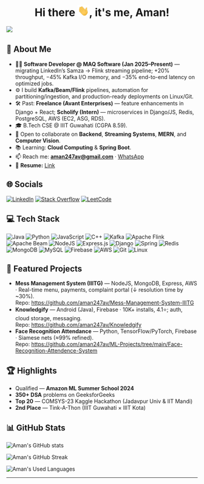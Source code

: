 <h1 align="center">Hi there <img src="https://raw.githubusercontent.com/ABSphreak/ABSphreak/master/gifs/Hi.gif" width="30px">, it's me, Aman!</h1>

[![](https://visitcount.itsvg.in/api?id=aman247av&icon=0&color=0)](https://visitcount.itsvg.in)

## 💫 About Me
- 👨‍💻 **Software Developer @ MAQ Software (Jan 2025–Present)** — migrating LinkedIn’s Samza → Flink streaming pipeline; +20% throughput, −45% Kafka I/O memory, and −35% end-to-end latency on optimized jobs.  
- ⚙️ I build **Kafka/Beam/Flink** pipelines, automation for partitioning/ingestion, and production-ready deployments on Linux/Git.
- 🛠️ Past: **Freelance (Avant Enterprises)** — feature enhancements in Django + React; **Scholify (Intern)** — microservices in Django/JS, Redis, PostgreSQL, AWS (EC2, ASG, RDS).
- 🎓 B.Tech CSE @ IIIT Guwahati (CGPA 8.59).
- 👯 Open to collaborate on **Backend**, **Streaming Systems**, **MERN**, and **Computer Vision**.
- 📚 Learning: **Cloud Computing** & **Spring Boot**.
- 📫 Reach me: **aman247av@gmail.com** · [WhatsApp](https://wa.me/917317270278)  
- 📃 **Resume:** [Link](https://github.com/aman247av/aman247av/blob/main/Aman_VERMA%20(2).pdf)

## 🌐 Socials
[![LinkedIn](https://img.shields.io/badge/LinkedIn-%230077B5.svg?style=plastic&logo=linkedin&logoColor=white)](https://linkedin.com/in/aman247av)
[![Stack Overflow](https://img.shields.io/badge/-Stackoverflow-FE7A16?style=plastic&logo=stack-overflow&logoColor=white)](https://stackoverflow.com/users/24366987)
[![LeetCode](https://img.shields.io/badge/LeetCode-FFA116?style=plastic&logo=leetcode&logoColor=white)](https://leetcode.com/u/aman24av/)

## 💻 Tech Stack
![Java](https://img.shields.io/badge/java-%23ED8B00.svg?style=plastic&logo=openjdk&logoColor=white)
![Python](https://img.shields.io/badge/python-3670A0?style=plastic&logo=python&logoColor=ffdd54)
![JavaScript](https://img.shields.io/badge/javascript-%23323330.svg?style=plastic&logo=javascript&logoColor=%23F7DF1E)
![C++](https://img.shields.io/badge/c++-%2300599C.svg?style=plastic&logo=c%2B%2B&logoColor=white)
![Kafka](https://img.shields.io/badge/Kafka-231F20?style=plastic&logo=apache-kafka&logoColor=white)
![Apache Flink](https://img.shields.io/badge/Apache%20Flink-E6526F?style=plastic)
![Apache Beam](https://img.shields.io/badge/Apache%20Beam-FF6F00?style=plastic)
![NodeJS](https://img.shields.io/badge/node.js-6DA55F?style=plastic&logo=node.js&logoColor=white)
![Express.js](https://img.shields.io/badge/express.js-%23404d59.svg?style=plastic&logo=express&logoColor=%2361DAFB)
![Django](https://img.shields.io/badge/Django-092E20?style=plastic&logo=django&logoColor=white)
![Spring](https://img.shields.io/badge/spring-%236DB33F.svg?style=plastic&logo=spring&logoColor=white)
![Redis](https://img.shields.io/badge/Redis-DC382D?style=plastic&logo=redis&logoColor=white)
![MongoDB](https://img.shields.io/badge/MongoDB-%234ea94b.svg?style=plastic&logo=mongodb&logoColor=white)
![MySQL](https://img.shields.io/badge/mysql-%2300000f.svg?style=plastic&logo=mysql&logoColor=white)
![Firebase](https://img.shields.io/badge/Firebase-039BE5?style=plastic&logo=Firebase&logoColor=white)
![AWS](https://img.shields.io/badge/AWS-%23FF9900.svg?style=plastic&logo=amazon-aws&logoColor=white)
![Git](https://img.shields.io/badge/Git-fc6d26?style=plastic&logo=git&logoColor=white)
![Linux](https://img.shields.io/badge/Linux-FCC624?style=plastic&logo=linux&logoColor=black)

## 🚀 Featured Projects
- **Mess Management System (IIITG)** — NodeJS, MongoDB, Express, AWS · Real-time menu, payments, complaint portal (↓ resolution time by ~30%).  
  Repo: https://github.com/aman247av/Mess-Management-System-IIITG
- **Knowledgify** — Android (Java), Firebase · 10K+ installs, 4.1⭐; auth, cloud storage, messaging.  
  Repo: https://github.com/aman247av/Knowledgify
- **Face Recognition Attendance** — Python, TensorFlow/PyTorch, Firebase · Siamese nets (≈99% refined).  
  Repo: https://github.com/aman247av/ML-Projects/tree/main/Face-Recognition-Attendence-System

## 🏆 Highlights
- Qualified — **Amazon ML Summer School 2024**
- **350+ DSA** problems on GeeksforGeeks
- **Top 20** — COMSYS-23 Kaggle Hackathon (Jadavpur Univ & IIT Mandi)
- **2nd Place** — Tink-A-Thon (IIIT Guwahati × IIIT Kota)

## 📊 GitHub Stats
![Aman's GitHub stats](https://github-readme-stats.vercel.app/api?username=aman247av&theme=radical&show_icons=true&count_private=false&include_all_commits=true)

![Aman's GitHub Streak](https://github-readme-streak-stats.herokuapp.com?user=aman247av&theme=radical&date_format=M%20j%5B%2C%20Y%5D)

![Aman's Used Languages](https://github-readme-stats.vercel.app/api/top-langs/?username=aman247av&layout=compact&theme=tokyonight)

---
